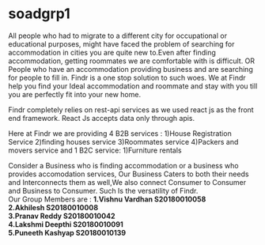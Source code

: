 # soadgrp1
All people who had to migrate to a different city for occupational or educational purposes, might have faced the problem of searching for accommodation in cities you are quite new to.Even after finding accommodation, getting roommates we are comfortable with is difficult. OR People who have an accommodation providing business and are searching for people to fill in. Findr is a one stop solution to such woes. We at Findr help you find your Ideal accommodation and roommate and stay with you till you are perfectly fit into your new home.

Findr completely relies on rest-api services as we used react js as the front end framework. React Js accepts data only through apis.

Here at Findr we are providing 4 B2B services : 1)House Registration Service 2)finding houses service 3)Roommates service 4)Packers and movers service and 1 B2C service: 1)Furniture rentals

Consider a Business who is finding accommodation or a business who provides accomodation services, Our Business Caters to both their needs and Interconnects them as well,We also connect Consumer to Consumer and Business to Consumer. Such Is the versatility of Findr.
  <br>
Our Group Members are :
<b>
1.Vishnu Vardhan S20180010058
  <br>
2.Akhilesh S20180010008
    <br>
3.Pranav Reddy S20180010042
    <br>
4.Lakshmi Deepthi S20180010091
    <br>
5.Puneeth Kashyap S20180010139
  </b>
